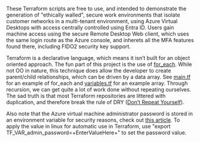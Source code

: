 These Terraform scripts are free to use, and intended to demonstrate the generation of "ethically walled", secure work environments that isolate customer networks in a multi-tenant environment, using Azure Virtual Desktops with access centrally controlled using Entra ID.  Users gain machine access using the secure Remote Desktop Web client, which uses the same login route as the Azure console, and inherets all the MFA features found there, including FIDO2 security key support.

Terraform is a declarative language, which means it isn’t built for an object oriented approach.  The fun part of this project is the use of [for_each](https://developer.hashicorp.com/terraform/language/meta-arguments/for_each).  While not OO in nature, this technique does allow the developer to create parent/child relationships, which can be driven by a data array.  See [main.tf](https://github.com/netglass-io/EthicalEmu/blob/main/main.tf) for an example of for_each and [variables.tf](https://github.com/netglass-io/EthicalEmu/blob/main/variables.tf) for an example array.  Through recursion, we can get quite a lot of work done without repeating ourselves.  The sad truth is that most Terraform repositories are littered with duplication, and therefore break the rule of DRY ([Don’t Repeat Yourself](https://en.wikipedia.org/wiki/Don%27t_repeat_yourself)).

Also note that the Azure virtual machine administrator password is stored in an environment variable for security reasons, check out [this article](https://support.hashicorp.com/hc/en-us/articles/4547786359571-Reading-and-using-environment-variables-in-Terraform-runs).  To apply the value in linux for automatic use in Terraform, use "export TF_VAR_admin_password=+EnterValueHere+" to set the password value.
